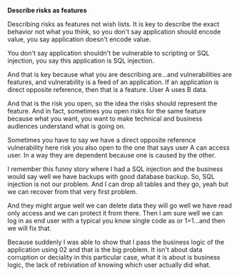 **Describe risks as features**

Describing risks as features not wish lists. It is key to describe the exact behavior not what you think, so you don't say application should encode value, you say application doesn't encode value. 

You don't say application shouldn't be vulnerable to scripting or SQL injection, you say this application is SQL injection.

And that is key because what you are describing are...and vulnerabilities are features, and vulnerability is a feed of an application. If an application is direct opposite reference, then that is a feature. User A uses B data.

And that is the risk you open, so the idea the risks should represent the feature. And in fact, sometimes you open risks for the same feature because what you want, you want to make technical and business audiences understand what is going on.

Sometimes you have to say we have a direct opposite reference vulnerability here risk you also open to the one that says user A can access user. In a way they are dependent because one is caused by the other.

I remember this funny story where I had a SQL injection and the business would say well we have backups with good database backup. So, SQL injection is not our problem. And I can drop all tables and they go, yeah but we can recover from that very first problem. 

And they might argue well we can delete data they will go well we have read only access and we can protect it from there. Then I am sure well we can log in as end user with a typical you know single code as or 1=1...and then we will fix that.

Because suddenly I was able to show that I pass the business logic of the application using 02 and that is the big problem. It isn't about data corruption or deciality in this particular case, what it is about is business logic, the lack of rebiviation of knowing which user actually did what.